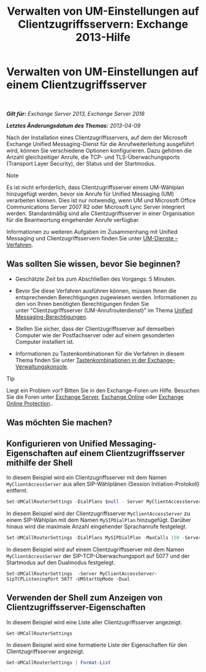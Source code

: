 ﻿---
title: 'Verwalten von UM-Einstellungen auf Clientzugriffsservern: Exchange 2013-Hilfe'
TOCTitle: Verwalten von UM-Einstellungen auf einem Clientzugriffsserver
ms:assetid: 08667911-fa86-404e-84b1-65cedd94d579
ms:mtpsurl: https://technet.microsoft.com/de-de/library/JJ673507(v=EXCHG.150)
ms:contentKeyID: 50554772
ms.date: 05/22/2018
mtps_version: v=EXCHG.150
ms.translationtype: MT
---

# Verwalten von UM-Einstellungen auf einem Clientzugriffsserver

 

_**Gilt für:** Exchange Server 2013, Exchange Server 2016_

_**Letztes Änderungsdatum des Themas:** 2013-04-09_

Nach der Installation eines Clientzugriffsservers, auf dem der Microsoft Exchange Unified Messaging-Dienst für die Anrufweiterleitung ausgeführt wird, können Sie verschiedene Optionen konfigurieren. Dazu gehören die Anzahl gleichzeitiger Anrufe, die TCP- und TLS-Überwachungsports (Transport Layer Security), der Status und der Startmodus.


> [!NOTE]
> Es ist nicht erforderlich, dass Clientzugriffsserver einem UM-Wählplan hinzugefügt werden, bevor sie Anrufe für Unified Messaging (UM) verarbeiten können. Dies ist nur notwendig, wenn UM und Microsoft Office Communications Server 2007 R2 oder Microsoft Lync Server integriert werden. Standardmäßig sind alle Clientzugriffsserver in einer Organisation für die Beantwortung eingehender Anrufe verfügbar.



Informationen zu weiteren Aufgaben im Zusammenhang mit Unified Messaging und Clientzugriffsservern finden Sie unter [UM-Dienste – Verfahren](um-services-procedures-exchange-2013-help.md).

## Was sollten Sie wissen, bevor Sie beginnen?

  - Geschätzte Zeit bis zum Abschließen des Vorgangs: 5 Minuten.

  - Bevor Sie diese Verfahren ausführen können, müssen Ihnen die entsprechenden Berechtigungen zugewiesen werden. Informationen zu den von Ihnen benötigten Berechtigungen finden Sie unter "Clientzugriffsserver (UM-Anrufrouterdienst)" im Thema [Unified Messaging-Berechtigungen](unified-messaging-permissions-exchange-2013-help.md).

  - Stellen Sie sicher, dass der Clientzugriffsserver auf demselben Computer wie der Postfachserver oder auf einem gesonderten Computer installiert ist.

  - Informationen zu Tastenkombinationen für die Verfahren in diesem Thema finden Sie unter [Tastenkombinationen in der Exchange-Verwaltungskonsole](keyboard-shortcuts-in-the-exchange-admin-center-exchange-online-protection-help.md).


> [!TIP]
> Liegt ein Problem vor? Bitten Sie in den Exchange-Foren um Hilfe. Besuchen Sie die Foren unter <A href="https://go.microsoft.com/fwlink/p/?linkid=60612">Exchange Server</A>, <A href="https://go.microsoft.com/fwlink/p/?linkid=267542">Exchange Online</A> oder <A href="https://go.microsoft.com/fwlink/p/?linkid=285351">Exchange Online Protection</A>..



## Was möchten Sie machen?

## Konfigurieren von Unified Messaging-Eigenschaften auf einem Clientzugriffsserver mithilfe der Shell

In diesem Beispiel wird ein Clientzugriffsserver mit dem Namen `MyClientAccessServer` aus allen SIP-Wählplänen (Session Initiation-Protokoll) entfernt.

```powershell
Set-UMCallRouterSettings -DialPlans $null - Server MyClientAccessServer
```

In diesem Beispiel wird der Clientzugriffsserver `MyClientAccessServer` zu einem SIP-Wählplan mit dem Namen `MySIPDialPlan` hinzugefügt. Darüber hinaus wird die maximale Anzahl eingehender Sprachanrufe festgelegt.

```powershell
Set-UMCallRouterSettings -DialPlans MySIPDialPlan -MaxCalls 150 -Server MyClientAccessServer
```

In diesem Beispiel wird auf einem Clientzugriffsserver mit dem Namen `MyClientAccessServer` der SIP-TCP-Überwachungsport auf 5077 und der Startmodus auf den Dualmodus festgelegt.

    Set-UMCallRouterSettings  -Server MyClientAccessServer-SipTCPListeningPort 5077 -UMStartUpMode -Dual 

## Verwenden der Shell zum Anzeigen von Clientzugriffsserver-Eigenschaften

In diesem Beispiel wird eine Liste aller Clientzugriffsserver angezeigt.

```powershell
Get-UMCallRouterSettings
```

In diesem Beispiel wird eine formatierte Liste der Eigenschaften für den Clientzugriffsserver angezeigt.

```powershell
Get-UMCallRouterSettings | Format-List
```


